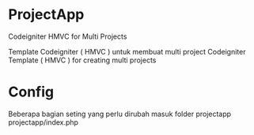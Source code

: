 # ProjectApp
Codeigniter HMVC for Multi Projects

Template Codeigniter ( HMVC ) untuk membuat multi project
Codeigniter Template ( HMVC ) for creating multi projects

# Config
Beberapa bagian seting yang perlu dirubah 
masuk folder projectapp
projectapp/index.php
